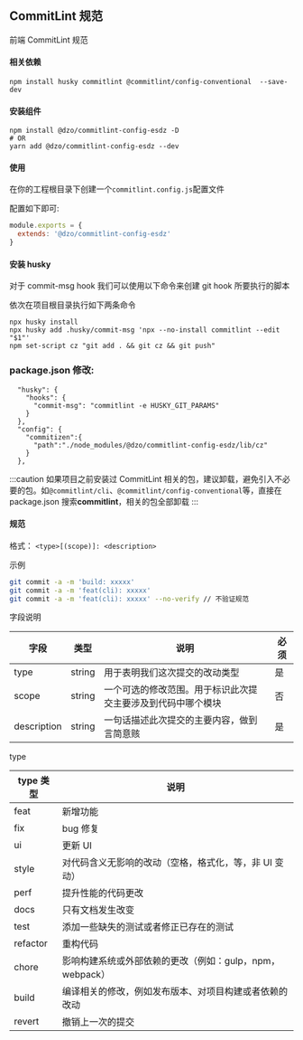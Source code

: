 ## CommitLint 规范

前端 CommitLint 规范

#### 相关依赖

```
npm install husky commitlint @commitlint/config-conventional  --save-dev

```

#### 安装组件

```shell
npm install @dzo/commitlint-config-esdz -D
# OR
yarn add @dzo/commitlint-config-esdz --dev
```

#### 使用

在你的工程根目录下创建一个`commitlint.config.js`配置文件

配置如下即可:

```js
module.exports = {
  extends: '@dzo/commitlint-config-esdz'
}
```

#### 安装 husky

对于 commit-msg hook 我们可以使用以下命令来创建 git hook 所要执行的脚本

依次在项目根目录执行如下两条命令

```
npx husky install
npx husky add .husky/commit-msg 'npx --no-install commitlint --edit "$1"'
npm set-script cz "git add . && git cz && git push"
```

### package.json 修改:

```
  "husky": {
    "hooks": {
      "commit-msg": "commitlint -e HUSKY_GIT_PARAMS"
    }
  },
  "config": {
    "commitizen":{
      "path":"./node_modules/@dzo/commitlint-config-esdz/lib/cz"
    }
  },
```

:::caution
如果项目之前安装过 CommitLint 相关的包，建议卸载，避免引入不必要的包。如`@commitlint/cli`、`@commitlint/config-conventional`等，直接在 package.json 搜索**commitlint**，相关的包全部卸载
:::

#### 规范

格式： `<type>[(scope)]: <description>`

示例

```bash
git commit -a -m 'build: xxxxx'
git commit -a -m 'feat(cli): xxxxx'
git commit -a -m 'feat(cli): xxxxx' --no-verify // 不验证规范
```

字段说明

| 字段        | 类型   | 说明                                                         | 必须 |
| ----------- | ------ | ------------------------------------------------------------ | ---- |
| type        | string | 用于表明我们这次提交的改动类型                               | 是   |
| scope       | string | 一个可选的修改范围。用于标识此次提交主要涉及到代码中哪个模块 | 否   |
| description | string | 一句话描述此次提交的主要内容，做到言简意赅                   | 是   |

type

| type 类型 | 说明                                                     |
| --------- | -------------------------------------------------------- |
| feat      | 新增功能                                                 |
| fix       | bug 修复                                                 |
| ui        | 更新 UI                                                  |
| style     | 对代码含义无影响的改动（空格，格式化，等，非 UI 变动）   |
| perf      | 提升性能的代码更改                                       |
| docs      | 只有文档发生改变                                         |
| test      | 添加一些缺失的测试或者修正已存在的测试                   |
| refactor  | 重构代码                                                 |
| chore     | 影响构建系统或外部依赖的更改（例如：gulp，npm，webpack） |
| build     | 编译相关的修改，例如发布版本、对项目构建或者依赖的改动   |
| revert    | 撤销上一次的提交                                         |
